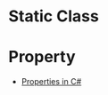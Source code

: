 # Static Class

# Property

-   [Properties in C#](https://www.c-sharpcorner.com/article/understanding-properties-in-C-Sharp/)
